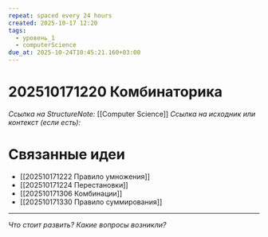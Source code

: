 ```yaml
---
repeat: spaced every 24 hours
created: 2025-10-17 12:20
tags:
  - уровень_1
  - computerScience
due_at: 2025-10-24T10:45:21.160+03:00
---
```

# 202510171220 Комбинаторика

*Ссылка на StructureNote:* [[Computer Science]]
*Ссылка на исходник или контекст (если есть):*

# Связанные идеи

- [[202510171222 Правило умножения]]
- [[202510171224 Перестановки]]
- [[202510171306 Комбинации]]
- [[202510171330 Правило суммирования]]

---

*Что стоит развить? Какие вопросы возникли?*
